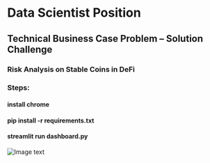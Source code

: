 ﻿# Data Scientist Position
## Technical Business Case Problem – Solution Challenge
### Risk Analysis on Stable Coins in DeFi

### Steps:
#### install chrome
#### pip install -r requirements.txt
#### streamlit run dashboard.py

![Image text](https://github.com/lag21392/Coindix_Data_Scientist_Technical_Challenge/main/dashboradImage.jpg)
